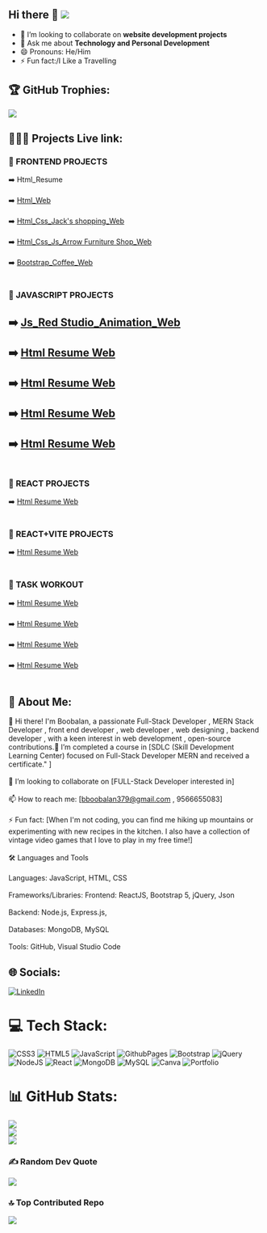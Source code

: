 ## Hi there 👋 [![](https://visitcount.itsvg.in/api?id=SBOOPALAN&icon=0&color=0)](https://visitcount.itsvg.in)

- 👯 I’m looking to collaborate on **website development projects**
- 💬 Ask me about **Technology and Personal Development**
- 😄 Pronouns: He/Him
- ⚡ Fun fact:/I Like a Travelling
## 🏆 GitHub Trophies:
![](https://github-profile-trophy.vercel.app/?username=SBOOPALAN&theme=monokai&no-frame=false&no-bg=false&margin-w=4)

<h2>👨🏼‍🎓 Projects Live link:</h2>

<h3>📘 FRONTEND PROJECTS</h3>

➡️ <a href="https://sboopalan.github.io/HTML-RESUME/"></a>Html_Resume <br><br>
➡️ <a href="https://sboopalan.github.io/HTML-RESUME/">Html_Web</a> <br><br>
➡️ <a href="https://sboopalan.github.io/HTML-RESUME/">Html_Css_Jack's shopping_Web</a><br><br>
➡️ <a href="https://sboopalan.github.io/HTML-RESUME/">Html_Css_Js_Arrow Furniture Shop_Web</a><br><br>
➡️ <a href="https://sboopalan.github.io/HTML-RESUME/">Bootstrap_Coffee_Web</a> <br><br>

<h3>📘 JAVASCRIPT PROJECTS</h3>
<h2>
➡️ <a href="https://sboopalan.github.io/HTML-RESUME/">Js_Red Studio_Animation_Web</a> <br><br>
➡️ <a href="https://sboopalan.github.io/HTML-RESUME/">Html Resume Web</a> <br><br>
➡️ <a href="https://sboopalan.github.io/HTML-RESUME/">Html Resume Web</a> <br><br>
➡️ <a href="https://sboopalan.github.io/HTML-RESUME/">Html Resume Web</a> <br><br>
➡️ <a href="https://sboopalan.github.io/HTML-RESUME/">Html Resume Web</a> <br><br>
</h2>
<h3>📘 REACT PROJECTS</h3>
➡️ <a href="https://sboopalan.github.io/HTML-RESUME/">Html Resume Web</a> <br><br>

<h3>📘 REACT+VITE PROJECTS</h3>
➡️ <a href="https://sboopalan.github.io/HTML-RESUME/">Html Resume Web</a> <br><br>

<h3>📘 TASK WORKOUT</h3>
➡️ <a href="https://sboopalan.github.io/HTML-RESUME/">Html Resume Web</a> <br><br>
➡️ <a href="https://sboopalan.github.io/HTML-RESUME/">Html Resume Web</a> <br><br>
➡️ <a href="https://sboopalan.github.io/HTML-RESUME/">Html Resume Web</a> <br><br>
➡️ <a href="https://sboopalan.github.io/HTML-RESUME/">Html Resume Web</a> <br><br>

## 💫 About Me:

👋 Hi there! I'm Boobalan, a passionate  Full-Stack Developer , MERN Stack Developer , front end developer , web developer , web designing , backend developer , with a keen interest in web development , open-source contributions.🌱 I’m  completed a course in        [SDLC (Skill Development Learning Center) focused on  Full-Stack Developer MERN and received a certificate." ]<br><br>👯 I’m looking to collaborate on [FULL-Stack Developer interested in]<br><br>📫 How to reach me: [bboobalan379@gmail.com , 9566655083]<br><br>⚡ Fun fact: [When I'm not coding, you can find me hiking up mountains or experimenting with new recipes in the kitchen. I also have a collection of vintage video games that I love to play in my free time!]<br><br>🛠️ Languages and Tools<br><br>Languages: JavaScript, HTML, CSS<br><br>Frameworks/Libraries: Frontend: ReactJS, Bootstrap 5, jQuery, Json<br><br>Backend: Node.js, Express.js,<br><br>Databases: MongoDB, MySQL<br><br>Tools: GitHub, Visual Studio Code

## 🌐 Socials:

[![LinkedIn](https://img.shields.io/badge/LinkedIn-%230077B5.svg?logo=linkedin&logoColor=white)](https://linkedin.com/in/https://www.linkedin.com/in/boobalan-boobalan-4417872b5/) 

# 💻 Tech Stack:

![CSS3](https://img.shields.io/badge/css3-%231572B6.svg?style=for-the-badge&logo=css3&logoColor=white) ![HTML5](https://img.shields.io/badge/html5-%23E34F26.svg?style=for-the-badge&logo=html5&logoColor=white) ![JavaScript](https://img.shields.io/badge/javascript-%23323330.svg?style=for-the-badge&logo=javascript&logoColor=%23F7DF1E) ![GithubPages](https://img.shields.io/badge/github%20pages-121013?style=for-the-badge&logo=github&logoColor=white) ![Bootstrap](https://img.shields.io/badge/bootstrap-%238511FA.svg?style=for-the-badge&logo=bootstrap&logoColor=white) ![jQuery](https://img.shields.io/badge/jquery-%230769AD.svg?style=for-the-badge&logo=jquery&logoColor=white) ![NodeJS](https://img.shields.io/badge/node.js-6DA55F?style=for-the-badge&logo=node.js&logoColor=white) ![React](https://img.shields.io/badge/react-%2320232a.svg?style=for-the-badge&logo=react&logoColor=%2361DAFB) ![MongoDB](https://img.shields.io/badge/MongoDB-%234ea94b.svg?style=for-the-badge&logo=mongodb&logoColor=white) ![MySQL](https://img.shields.io/badge/mysql-4479A1.svg?style=for-the-badge&logo=mysql&logoColor=white) ![Canva](https://img.shields.io/badge/Canva-%2300C4CC.svg?style=for-the-badge&logo=Canva&logoColor=white) ![Portfolio](https://img.shields.io/badge/Portfolio-%23000000.svg?style=for-the-badge&logo=firefox&logoColor=#FF7139)

# 📊 GitHub Stats:

![](https://github-readme-stats.vercel.app/api?username=SBOOPALAN&theme=swift&hide_border=false&include_all_commits=true&count_private=false)<br/>
![](https://github-readme-streak-stats.herokuapp.com/?user=SBOOPALAN&theme=swift&hide_border=false)<br/>
![](https://github-readme-stats.vercel.app/api/top-langs/?username=SBOOPALAN&theme=swift&hide_border=false&include_all_commits=true&count_private=false&layout=compact)

### ✍️ Random Dev Quote
![](https://quotes-github-readme.vercel.app/api?type=horizontal&theme=radical)

### 🔝 Top Contributed Repo
![](https://github-contributor-stats.vercel.app/api?username=SBOOPALAN&limit=5&theme=dark&combine_all_yearly_contributions=true)

<!-- Proudly created with GPRM ( https://gprm.itsvg.in ) -->
